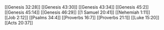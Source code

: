 [[Genesis 32:28]]
[[Genesis 43:30]]
[[Genesis 43:34]]
[[Genesis 45:2]]
[[Genesis 45:14]]
[[Genesis 46:29]]
[[1 Samuel 20:41]]
[[Nehemiah 1:11]]
[[Job 2:12]]
[[Psalms 34:4]]
[[Proverbs 16:7]]
[[Proverbs 21:1]]
[[Luke 15:20]]
[[Acts 20:37]]
